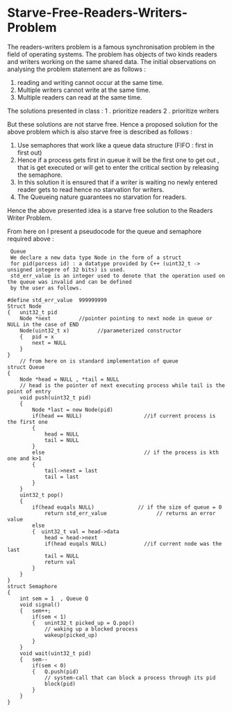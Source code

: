 # Starve-Free-Readers-Writers-Problem

The readers-writers problem is a famous synchronisation problem in the field of operating systems.
 The problem has objects of two kinds readers and writers working on the same shared data.
 The initial observations on analysing the problem statement are as follows :
 1. reading and writing cannot occur at the same time.
 2. Multiple writers cannot write at the same time.
 3. Multiple readers can read at the same time.

The solutions presented in class :
1 . prioritize readers
2 . prioritize writers

But these solutions are not starve free.
Hence a proposed solution for the above problem which is also starve free is described as follows :
1. Use semaphores that work like a queue data structure (FIFO : first in first out)
2. Hence if a process gets first in queue it will be the first one to get out , that is get executed or will get 
to enter the critical section by releasing the semaphore.
3. In this solution it is ensured that if a writer is waiting no newly entered reader gets to read hence no 
starvation for writers.
4. The Queueing nature guarantees no starvation for readers.

Hence the above presented idea is a starve free solution to the Readers Writer Problem.

From here on I present a pseudocode for the queue and semaphore required above :
```
 Queue
 We declare a new data type Node in the form of a struct
 for pid(porcess id) : a datatype provided by C++ (uint32_t -> unsigned integere of 32 bits) is used.
 std_err_value is an integer used to denote that the operation used on the queue was invalid and can be defined
 by the user as follows.

#define std_err_value  999999999
Struct Node
{   unit32_t pid         
    Node *next         //pointer pointing to next node in queue or NULL in the case of END
    Node(uint32_t x)         //parameterized constructor 
    {   pid = x
        next = NULL
    }
}
    // from here on is standard implementation of queue 
struct Queue
{
    Node *head = NULL , *tail = NULL      
    // head is the pointer of next executing process while tail is the point of entry
    void push(uint32_t pid)
    {
        Node *last = new Node(pid)
        if(head == NULL)                    //if current process is the first one 
        {
            head = NULL
            tail = NULL
        }    
        else                                // if the process is kth one and k>1
        {
            tail->next = last
            tail = last
        }
    }
    uint32_t pop()
    {
        if(head euqals NULL)              // if the size of queue = 0
            return std_err_value                // returns an error value 
        else
        {  uint32_t val = head->data
            head = head->next
            if(head euqals NULL)            //if current node was the last
            tail = NULL
            return val
        }
    }
}
struct Semaphore
{
    int sem = 1  , Queue Q
    void signal()
    {   sem++;
        if(sem < 1)
        {   unint32_t picked_up = Q.pop()
            // waking up a blocked process
            wakeup(picked_up)
        }
    }
    void wait(uint32_t pid)
    {   sem--
        if(sem < 0)
        {   Q.push(pid)
            // system-call that can block a process through its pid 
            block(pid)
        }
    }
}
```
